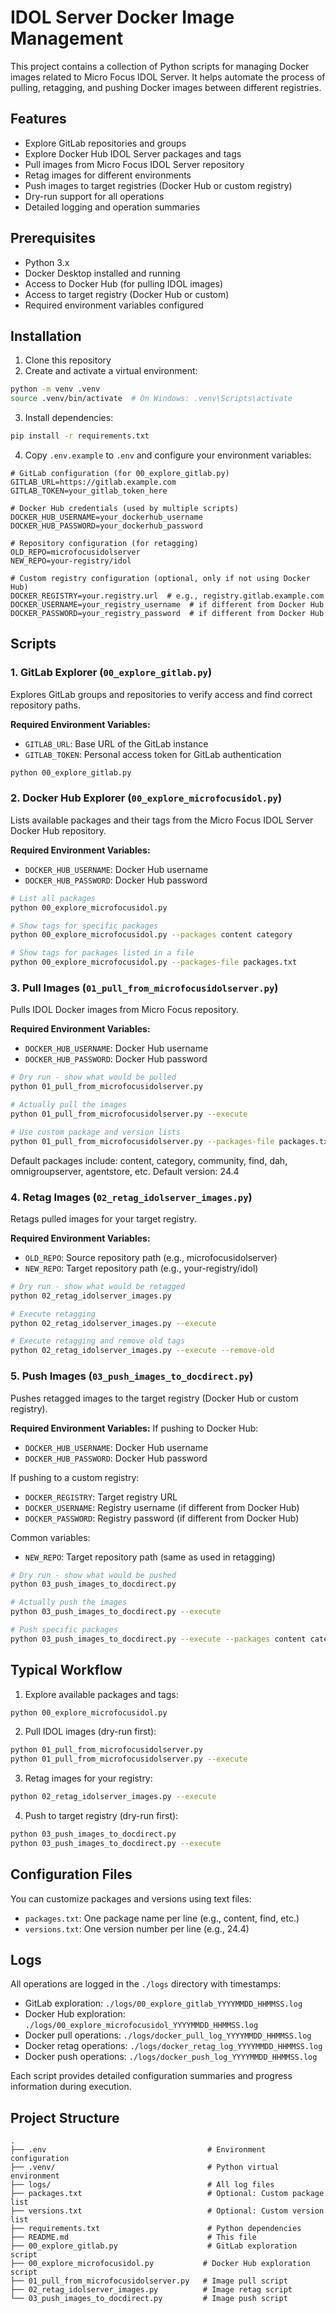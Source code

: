 # IDOL Server Docker Image Management

This project contains a collection of Python scripts for managing Docker images related to Micro Focus IDOL Server. It helps automate the process of pulling, retagging, and pushing Docker images between different registries.

## Features

- Explore GitLab repositories and groups
- Explore Docker Hub IDOL Server packages and tags
- Pull images from Micro Focus IDOL Server repository
- Retag images for different environments
- Push images to target registries (Docker Hub or custom registry)
- Dry-run support for all operations
- Detailed logging and operation summaries

## Prerequisites

- Python 3.x
- Docker Desktop installed and running
- Access to Docker Hub (for pulling IDOL images)
- Access to target registry (Docker Hub or custom)
- Required environment variables configured

## Installation

1. Clone this repository
2. Create and activate a virtual environment:

```bash
python -m venv .venv
source .venv/bin/activate  # On Windows: .venv\Scripts\activate
```

3. Install dependencies:

```bash
pip install -r requirements.txt
```

4. Copy `.env.example` to `.env` and configure your environment variables:

```env
# GitLab configuration (for 00_explore_gitlab.py)
GITLAB_URL=https://gitlab.example.com
GITLAB_TOKEN=your_gitlab_token_here

# Docker Hub credentials (used by multiple scripts)
DOCKER_HUB_USERNAME=your_dockerhub_username
DOCKER_HUB_PASSWORD=your_dockerhub_password

# Repository configuration (for retagging)
OLD_REPO=microfocusidolserver
NEW_REPO=your-registry/idol

# Custom registry configuration (optional, only if not using Docker Hub)
DOCKER_REGISTRY=your.registry.url  # e.g., registry.gitlab.example.com
DOCKER_USERNAME=your_registry_username  # if different from Docker Hub
DOCKER_PASSWORD=your_registry_password  # if different from Docker Hub
```

## Scripts

### 1. GitLab Explorer (`00_explore_gitlab.py`)
Explores GitLab groups and repositories to verify access and find correct repository paths.

**Required Environment Variables:**
- `GITLAB_URL`: Base URL of the GitLab instance
- `GITLAB_TOKEN`: Personal access token for GitLab authentication

```bash
python 00_explore_gitlab.py
```

### 2. Docker Hub Explorer (`00_explore_microfocusidol.py`)
Lists available packages and their tags from the Micro Focus IDOL Server Docker Hub repository.

**Required Environment Variables:**
- `DOCKER_HUB_USERNAME`: Docker Hub username
- `DOCKER_HUB_PASSWORD`: Docker Hub password

```bash
# List all packages
python 00_explore_microfocusidol.py

# Show tags for specific packages
python 00_explore_microfocusidol.py --packages content category

# Show tags for packages listed in a file
python 00_explore_microfocusidol.py --packages-file packages.txt
```

### 3. Pull Images (`01_pull_from_microfocusidolserver.py`)
Pulls IDOL Docker images from Micro Focus repository.

**Required Environment Variables:**
- `DOCKER_HUB_USERNAME`: Docker Hub username
- `DOCKER_HUB_PASSWORD`: Docker Hub password

```bash
# Dry run - show what would be pulled
python 01_pull_from_microfocusidolserver.py

# Actually pull the images
python 01_pull_from_microfocusidolserver.py --execute

# Use custom package and version lists
python 01_pull_from_microfocusidolserver.py --packages-file packages.txt --versions-file versions.txt
```

Default packages include: content, category, community, find, dah, omnigroupserver, agentstore, etc.
Default version: 24.4

### 4. Retag Images (`02_retag_idolserver_images.py`)
Retags pulled images for your target registry.

**Required Environment Variables:**
- `OLD_REPO`: Source repository path (e.g., microfocusidolserver)
- `NEW_REPO`: Target repository path (e.g., your-registry/idol)

```bash
# Dry run - show what would be retagged
python 02_retag_idolserver_images.py

# Execute retagging
python 02_retag_idolserver_images.py --execute

# Execute retagging and remove old tags
python 02_retag_idolserver_images.py --execute --remove-old
```

### 5. Push Images (`03_push_images_to_docdirect.py`)
Pushes retagged images to the target registry (Docker Hub or custom registry).

**Required Environment Variables:**
If pushing to Docker Hub:
- `DOCKER_HUB_USERNAME`: Docker Hub username
- `DOCKER_HUB_PASSWORD`: Docker Hub password

If pushing to a custom registry:
- `DOCKER_REGISTRY`: Target registry URL
- `DOCKER_USERNAME`: Registry username (if different from Docker Hub)
- `DOCKER_PASSWORD`: Registry password (if different from Docker Hub)

Common variables:
- `NEW_REPO`: Target repository path (same as used in retagging)

```bash
# Dry run - show what would be pushed
python 03_push_images_to_docdirect.py

# Actually push the images
python 03_push_images_to_docdirect.py --execute

# Push specific packages
python 03_push_images_to_docdirect.py --execute --packages content category
```

## Typical Workflow

1. Explore available packages and tags:
```bash
python 00_explore_microfocusidol.py
```

2. Pull IDOL images (dry-run first):
```bash
python 01_pull_from_microfocusidolserver.py
python 01_pull_from_microfocusidolserver.py --execute
```

3. Retag images for your registry:
```bash
python 02_retag_idolserver_images.py --execute
```

4. Push to target registry (dry-run first):
```bash
python 03_push_images_to_docdirect.py
python 03_push_images_to_docdirect.py --execute
```

## Configuration Files

You can customize packages and versions using text files:

- `packages.txt`: One package name per line (e.g., content, find, etc.)
- `versions.txt`: One version number per line (e.g., 24.4)

## Logs

All operations are logged in the `./logs` directory with timestamps:

- GitLab exploration: `./logs/00_explore_gitlab_YYYYMMDD_HHMMSS.log`
- Docker Hub exploration: `./logs/00_explore_microfocusidol_YYYYMMDD_HHMMSS.log`
- Docker pull operations: `./logs/docker_pull_log_YYYYMMDD_HHMMSS.log`
- Docker retag operations: `./logs/docker_retag_log_YYYYMMDD_HHMMSS.log`
- Docker push operations: `./logs/docker_push_log_YYYYMMDD_HHMMSS.log`

Each script provides detailed configuration summaries and progress information during execution.

## Project Structure

```
.
├── .env                                    # Environment configuration
├── .venv/                                  # Python virtual environment
├── logs/                                   # All log files
├── packages.txt                            # Optional: Custom package list
├── versions.txt                            # Optional: Custom version list
├── requirements.txt                        # Python dependencies
├── README.md                               # This file
├── 00_explore_gitlab.py                    # GitLab exploration script
├── 00_explore_microfocusidol.py           # Docker Hub exploration script
├── 01_pull_from_microfocusidolserver.py   # Image pull script
├── 02_retag_idolserver_images.py          # Image retag script
└── 03_push_images_to_docdirect.py         # Image push script
```